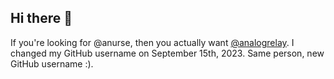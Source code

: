 ## Hi there 👋

If you're looking for @anurse, then you actually want [@analogrelay](https://github.com/analogrelay). I changed my GitHub username on September 15th, 2023. Same person, new GitHub username :).
